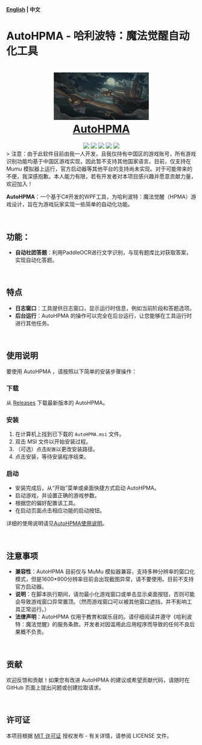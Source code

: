 
**[English](README.md) | 中文**

# AutoHPMA - 哈利波特：魔法觉醒自动化工具

<div align=center>
  <h1 align="center">
  <img src="https://github.com/FelixChristian011226/AutoHPMA/blob/master/AutoHPMA/Assets/hpma.png" width=50%>
  <br/>
  <a href="https://felixchristian011226.github.io/AutoHPMA-Web">AutoHPMA</a>
  </h1>
</div>

<div align=center>
  <img src="https://img.shields.io/badge/build-passing-brightgreen">
  <img src="https://img.shields.io/github/v/release/FelixChristian011226/AutoHPMA">
  <img src="https://img.shields.io/github/license/FelixChristian011226/AutoHPMA">
  <img src="https://img.shields.io/github/downloads/FelixChristian011226/AutoHPMA/total">
  <img src="https://img.shields.io/github/stars/FelixChristian011226/AutoHPMA">
</div>
> 注意：由于此软件目前由我一人开发，且我仅持有中国区的游戏账号，所有游戏识别功能均基于中国区游戏实现，因此暂不支持其他国家语言。目前，仅支持在 Mumu 模拟器上运行，官方启动器等其他平台的支持尚未实现。对于可能带来的不便，我深感抱歉。本人能力有限，若有开发者对本项目感兴趣并愿意贡献力量，欢迎加入！

**AutoHPMA**：一个基于C#开发的WPF工具，为哈利波特：魔法觉醒（HPMA）游戏设计，旨在为游戏玩家实现一些简单的自动化功能。

<br>

## 功能：
- **自动社团答题**：利用PaddleOCR进行文字识别，与现有题库比对获取答案，实现自动化答题。

<br>
  
## 特点
- **日志窗口**：工具提供日志窗口，显示运行时信息，例如当前阶段和答题选项。
- **后台运行**：AutoHPMA 的操作可以完全在后台运行，让您能够在工具运行时进行其他任务。

<br>

## 使用说明

要使用 AutoHPMA ，请按照以下简单的安装步骤操作：

### 下载

从 [Releases](https://github.com/YourGitHubUsername/AutoHPMA/releases) 下载最新版本的 AutoHPMA。

### 安装

1. 在计算机上找到已下载的 `AutoHPMA.msi` 文件。
2. 双击 MSI 文件以开始安装过程。
3. （可选）点击`配置`以更改安装路径。
4. 点击安装，等待安装程序结束。

### 启动

- 安装完成后，从“开始”菜单或桌面快捷方式启动 AutoHPMA。
- 启动游戏，并设置正确的游戏参数。
- 根据您的偏好配置该工具。
- 在启动页面点击相应功能的启动按钮。

详细的使用说明请见[AutoHPMA使用说明](https://www.felixchristian.top/2025/04/04/16-AutoHPMA/#autohpma)。

<br>

## 注意事项

- **兼容性**：AutoHPMA 目前仅与 MuMu 模拟器兼容，支持多种分辨率的窗口化模式，但是1600\*900分辨率目前会出现截图异常，请不要使用。目前不支持官方启动器。
- **说明**：在脚本执行期间，请勿最小化游戏窗口或单击显示桌面按钮，否则可能会导致游戏窗口异常置顶。（然而游戏窗口可以被其他窗口遮挡，并不影响工具正常运行。）
- **法律声明**：AutoHPMA 仅用于教育和娱乐目的。请仔细阅读并遵守《哈利波特：魔法觉醒》的服务条款。开发者对因滥用此应用程序而导致的任何不良后果概不负责。

<br>

## 贡献

欢迎反馈和贡献！如果您有改进 AutoHPMA 的建议或希望贡献代码，请随时在 GitHub 页面上提出问题或创建拉取请求。

<br>

## 许可证

本项目根据 [MIT 许可证](https://github.com/FelixChristian011226/AutoHPMA/blob/master/LICENSE) 授权发布 - 有关详情，请参阅 LICENSE 文件。
